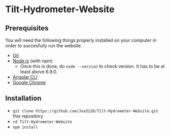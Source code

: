 # Tilt-Hydrometer-Website


## Prerequisites

You will need the following things properly installed on your computer in order to succesfully run the website.

* [Git](https://git-scm.com/)
* [Node.js](https://nodejs.org/) (with npm)
  * Once this is done, do `node --version` to check version. It has to be at least above 6.9.0.
* [Angular CLI](https://ember-cli.com/)
* [Google Chrome](https://google.com/chrome/)

## Installation

* `git clone https://github.com/Jxa3128/Tilt-Hydrometer-Website.git` this repository
* `cd Tilt-Hydrometer-Website`
* `npm install`
